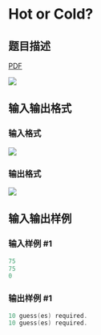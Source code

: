 # Hot or Cold?

## 题目描述

[problemUrl]: https://uva.onlinejudge.org/index.php?option=com_onlinejudge&Itemid=8&category=20&page=show_problem&problem=1767

[PDF](https://uva.onlinejudge.org/external/108/p10826.pdf)

![](https://cdn.luogu.com.cn/upload/vjudge_pic/UVA10826/1eb44c1ed22b0bd04d5c38d8ec72d6dc981f8053.png)

## 输入输出格式

### 输入格式

![](https://cdn.luogu.com.cn/upload/vjudge_pic/UVA10826/04837cf24ce9c6f0e51798aaa35e1b5e8df0e49c.png)

### 输出格式

![](https://cdn.luogu.com.cn/upload/vjudge_pic/UVA10826/5302691b2d829bf1bf66607a01fa5cfeb1e3433c.png)

## 输入输出样例

### 输入样例 #1

```cpp
75
75
0
```


### 输出样例 #1

```cpp
10 guess(es) required.
10 guess(es) required.
```


